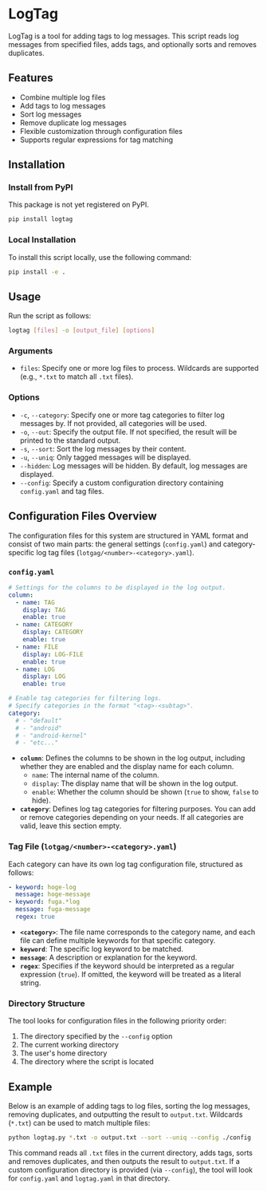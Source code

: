 # LogTag

LogTag is a tool for adding tags to log messages. This script reads log messages from specified files, adds tags, and optionally sorts and removes duplicates.

## Features

- Combine multiple log files
- Add tags to log messages
- Sort log messages
- Remove duplicate log messages
- Flexible customization through configuration files
- Supports regular expressions for tag matching

## Installation

### Install from PyPI

This package is not yet registered on PyPI.

```sh
pip install logtag
```

### Local Installation

To install this script locally, use the following command:

```sh
pip install -e .
```

## Usage

Run the script as follows:

```sh
logtag [files] -o [output_file] [options]
```

### Arguments

- `files`: Specify one or more log files to process. Wildcards are supported (e.g., `*.txt` to match all `.txt` files).

### Options

- `-c`, `--category`: Specify one or more tag categories to filter log messages by. If not provided, all categories will be used.
- `-o`, `--out`: Specify the output file. If not specified, the result will be printed to the standard output.
- `-s`, `--sort`: Sort the log messages by their content.
- `-u`, `--uniq`: Only tagged messages will be displayed.
- `--hidden`: Log messages will be hidden. By default, log messages are displayed.
- `--config`: Specify a custom configuration directory containing `config.yaml` and tag files.

## Configuration Files Overview

The configuration files for this system are structured in YAML format and consist of two main parts: the general settings (`config.yaml`) and category-specific log tag files (`lotgag/<number>-<category>.yaml`).

### `config.yaml`

```yaml
# Settings for the columns to be displayed in the log output.
column:
  - name: TAG
    display: TAG
    enable: true
  - name: CATEGORY
    display: CATEGORY
    enable: true
  - name: FILE
    display: LOG-FILE
    enable: true
  - name: LOG
    display: LOG
    enable: true

# Enable tag categories for filtering logs.
# Specify categories in the format "<tag>-<subtag>".
category:
  # - "default"
  # - "android"
  # - "android-kernel"
  # - "etc..."
```

- **`column`**: Defines the columns to be shown in the log output, including whether they are enabled and the display name for each column.
  - `name`: The internal name of the column.
  - `display`: The display name that will be shown in the log output.
  - `enable`: Whether the column should be shown (`true` to show, `false` to hide).
- **`category`**: Defines log tag categories for filtering purposes. You can add or remove categories depending on your needs. If all categories are valid, leave this section empty.

### Tag File (`lotgag/<number>-<category>.yaml`)

Each category can have its own log tag configuration file, structured as follows:

```yaml
- keyword: hoge-log
  message: hoge-message
- keyword: fuga.*log
  message: fuga-message
  regex: true
```

- **`<category>`**: The file name corresponds to the category name, and each file can define multiple keywords for that specific category.
- **`keyword`**: The specific log keyword to be matched.
- **`message`**: A description or explanation for the keyword.
- **`regex`**: Specifies if the keyword should be interpreted as a regular expression (`true`). If omitted, the keyword will be treated as a literal string.

### Directory Structure

The tool looks for configuration files in the following priority order:

1. The directory specified by the `--config` option
2. The current working directory
3. The user's home directory
4. The directory where the script is located

## Example

Below is an example of adding tags to log files, sorting the log messages, removing duplicates, and outputting the result to `output.txt`. Wildcards (`*.txt`) can be used to match multiple files:

```sh
python logtag.py *.txt -o output.txt --sort --uniq --config ./config
```

This command reads all `.txt` files in the current directory, adds tags, sorts and removes duplicates, and then outputs the result to `output.txt`. If a custom configuration directory is provided (via `--config`), the tool will look for `config.yaml` and `logtag.yaml` in that directory.
